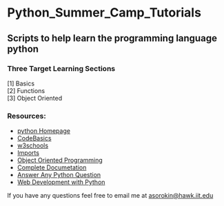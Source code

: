 # Python_Summer_Camp_Tutorials
## Scripts to help learn the programming language python
### Three Target Learning Sections
[1] Basics<br>
[2] Functions<br>
[3] Object Oriented <br>
### Resources: 
+ [python Homepage](https://www.python.org/)
+ [CodeBasics](http://codebasicshub.com/tutorial/python/install-python-on-windows-2)
+ [w3schools](https://www.w3schools.com/python/default.asp)
+ [Imports](chrome-extension://oemmndcbldboiebfnladdacbdfmadadm/https://www.csee.umbc.edu/courses/331/fall11/notes/python/python3.ppt.pdf)
+ [Object Oriented Programming](https://realpython.com/python3-object-oriented-programming/)
+ [Complete Documetation](https://docs.python.org/2/index.html)
+ [Answer Any Python Question](https://stackoverflow.com/questions/1077347/hello-world-in-python)
+ [Web Development with Python](https://simpleisbetterthancomplex.com/series/2017/09/04/a-complete-beginners-guide-to-django-part-1.html)

If you have any questions feel free to email me at asorokin@hawk.iit.edu